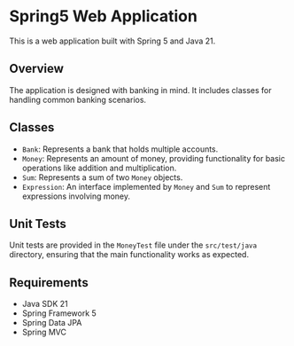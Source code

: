 # Spring5 Web Application

This is a web application built with Spring 5 and Java 21.

## Overview

The application is designed with banking in mind. It includes classes for handling common banking scenarios.

## Classes

- `Bank`: Represents a bank that holds multiple accounts.
- `Money`: Represents an amount of money, providing functionality for basic operations like addition and multiplication.
- `Sum`: Represents a sum of two `Money` objects.
- `Expression`: An interface implemented by `Money` and `Sum` to represent expressions involving money.

## Unit Tests

Unit tests are provided in the `MoneyTest` file under the `src/test/java` directory, ensuring that the main functionality works as expected.

## Requirements

- Java SDK 21
- Spring Framework 5
- Spring Data JPA
- Spring MVC

